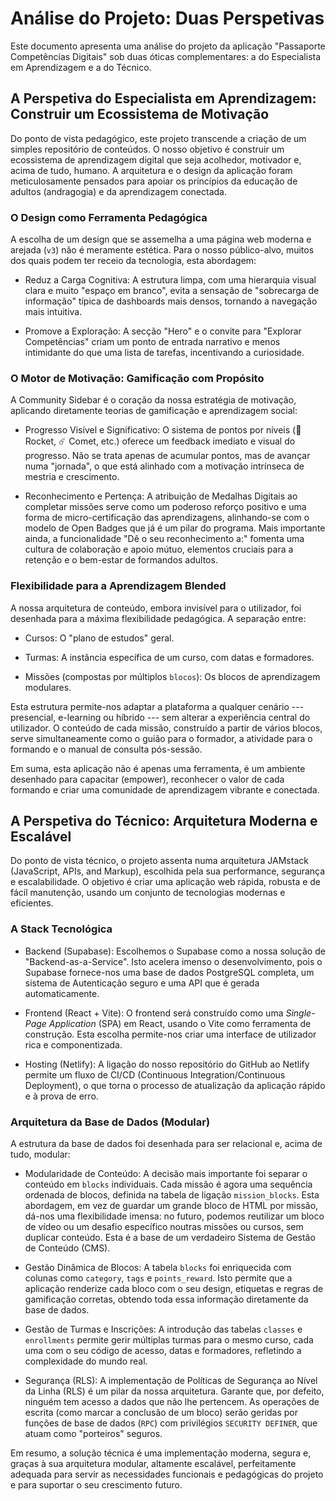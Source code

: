 Análise do Projeto: Duas Perspetivas
====================================

Este documento apresenta uma análise do projeto da aplicação "Passaporte Competências Digitais" sob duas óticas complementares: a do Especialista em Aprendizagem e a do Técnico.

A Perspetiva do Especialista em Aprendizagem: Construir um Ecossistema de Motivação
-----------------------------------------------------------------------------------

Do ponto de vista pedagógico, este projeto transcende a criação de um simples repositório de conteúdos. O nosso objetivo é construir um ecossistema de aprendizagem digital que seja acolhedor, motivador e, acima de tudo, humano. A arquitetura e o design da aplicação foram meticulosamente pensados para apoiar os princípios da educação de adultos (andragogia) e da aprendizagem conectada.

### O Design como Ferramenta Pedagógica

A escolha de um design que se assemelha a uma página web moderna e arejada (`v3`) não é meramente estética. Para o nosso público-alvo, muitos dos quais podem ter receio da tecnologia, esta abordagem:

-   Reduz a Carga Cognitiva: A estrutura limpa, com uma hierarquia visual clara e muito "espaço em branco", evita a sensação de "sobrecarga de informação" típica de dashboards mais densos, tornando a navegação mais intuitiva.

-   Promove a Exploração: A secção "Hero" e o convite para "Explorar Competências" criam um ponto de entrada narrativo e menos intimidante do que uma lista de tarefas, incentivando a curiosidade.

### O Motor de Motivação: Gamificação com Propósito

A Community Sidebar é o coração da nossa estratégia de motivação, aplicando diretamente teorias de gamificação e aprendizagem social:

-   Progresso Visível e Significativo: O sistema de pontos por níveis (🚀 Rocket, ☄️ Comet, etc.) oferece um feedback imediato e visual do progresso. Não se trata apenas de acumular pontos, mas de avançar numa "jornada", o que está alinhado com a motivação intrínseca de mestria e crescimento.

-   Reconhecimento e Pertença: A atribuição de Medalhas Digitais ao completar missões serve como um poderoso reforço positivo e uma forma de micro-certificação das aprendizagens, alinhando-se com o modelo de Open Badges que já é um pilar do programa. Mais importante ainda, a funcionalidade "Dê o seu reconhecimento a:" fomenta uma cultura de colaboração e apoio mútuo, elementos cruciais para a retenção e o bem-estar de formandos adultos.

### Flexibilidade para a Aprendizagem Blended

A nossa arquitetura de conteúdo, embora invisível para o utilizador, foi desenhada para a máxima flexibilidade pedagógica. A separação entre:

-   Cursos: O "plano de estudos" geral.

-   Turmas: A instância específica de um curso, com datas e formadores.

-   Missões (compostas por múltiplos `blocos`): Os blocos de aprendizagem modulares.

Esta estrutura permite-nos adaptar a plataforma a qualquer cenário --- presencial, e-learning ou híbrido --- sem alterar a experiência central do utilizador. O conteúdo de cada missão, construído a partir de vários blocos, serve simultaneamente como o guião para o formador, a atividade para o formando e o manual de consulta pós-sessão.

Em suma, esta aplicação não é apenas uma ferramenta, é um ambiente desenhado para capacitar (empower), reconhecer o valor de cada formando e criar uma comunidade de aprendizagem vibrante e conectada.

A Perspetiva do Técnico: Arquitetura Moderna e Escalável
--------------------------------------------------------

Do ponto de vista técnico, o projeto assenta numa arquitetura JAMstack (JavaScript, APIs, and Markup), escolhida pela sua performance, segurança e escalabilidade. O objetivo é criar uma aplicação web rápida, robusta e de fácil manutenção, usando um conjunto de tecnologias modernas e eficientes.

### A Stack Tecnológica

-   Backend (Supabase): Escolhemos o Supabase como a nossa solução de "Backend-as-a-Service". Isto acelera imenso o desenvolvimento, pois o Supabase fornece-nos uma base de dados PostgreSQL completa, um sistema de Autenticação seguro e uma API que é gerada automaticamente.

-   Frontend (React + Vite): O frontend será construído como uma *Single-Page Application* (SPA) em React, usando o Vite como ferramenta de construção. Esta escolha permite-nos criar uma interface de utilizador rica e componentizada.

-   Hosting (Netlify): A ligação do nosso repositório do GitHub ao Netlify permite um fluxo de CI/CD (Continuous Integration/Continuous Deployment), o que torna o processo de atualização da aplicação rápido e à prova de erro.

### Arquitetura da Base de Dados (Modular)

A estrutura da base de dados foi desenhada para ser relacional e, acima de tudo, modular:

-   Modularidade de Conteúdo: A decisão mais importante foi separar o conteúdo em `blocks` individuais. Cada missão é agora uma sequência ordenada de blocos, definida na tabela de ligação `mission_blocks`. Esta abordagem, em vez de guardar um grande bloco de HTML por missão, dá-nos uma flexibilidade imensa: no futuro, podemos reutilizar um bloco de vídeo ou um desafio específico noutras missões ou cursos, sem duplicar conteúdo. Esta é a base de um verdadeiro Sistema de Gestão de Conteúdo (CMS).

-   Gestão Dinâmica de Blocos: A tabela `blocks` foi enriquecida com colunas como `category`, `tags` e `points_reward`. Isto permite que a aplicação renderize cada bloco com o seu design, etiquetas e regras de gamificação corretas, obtendo toda essa informação diretamente da base de dados.

-   Gestão de Turmas e Inscrições: A introdução das tabelas `classes` e `enrollments` permite gerir múltiplas turmas para o mesmo curso, cada uma com o seu código de acesso, datas e formadores, refletindo a complexidade do mundo real.

-   Segurança (RLS): A implementação de Políticas de Segurança ao Nível da Linha (RLS) é um pilar da nossa arquitetura. Garante que, por defeito, ninguém tem acesso a dados que não lhe pertencem. As operações de escrita (como marcar a conclusão de um bloco) serão geridas por funções de base de dados (`RPC`) com privilégios `SECURITY DEFINER`, que atuam como "porteiros" seguros.

Em resumo, a solução técnica é uma implementação moderna, segura e, graças à sua arquitetura modular, altamente escalável, perfeitamente adequada para servir as necessidades funcionais e pedagógicas do projeto e para suportar o seu crescimento futuro.
